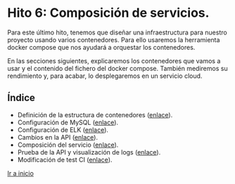 # **Hito 6**: Composición de servicios.
  
Para este último hito, tenemos que diseñar una infraestructura para nuestro proyecto usando varios contenedores. Para ello usaremos la herramienta docker compose que nos ayudará a orquestar los contenedores.

En las secciones siguientes, explicaremos los contenedores que vamos a usar y el contenido del fichero del docker compose. También mediremos su rendimiento y, para acabar, lo desplegaremos en un servicio cloud.

## Índice

* Definición de la estructura de contenedores ([enlace](estructura.md)).
* Configuración de MySQL ([enlace](confDB.md)).
* Configuración de ELK ([enlace](confELK.md)).
* Cambios en la API ([enlace](confAPI.md)).
* Composición del servicio ([enlace](compose.md)).
* Prueba de la API y visualización de logs ([enlace](testAPI.md)).
* Modificación de test CI ([enlace](testCI.md)).


[Ir a inicio](../../README.md)